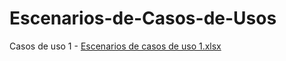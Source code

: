 # Escenarios-de-Casos-de-Usos
Casos de uso 1 - [Escenarios de casos de uso 1.xlsx](https://github.com/user-attachments/files/19743695/Escenarios.de.casos.de.uso.1.xlsx)
